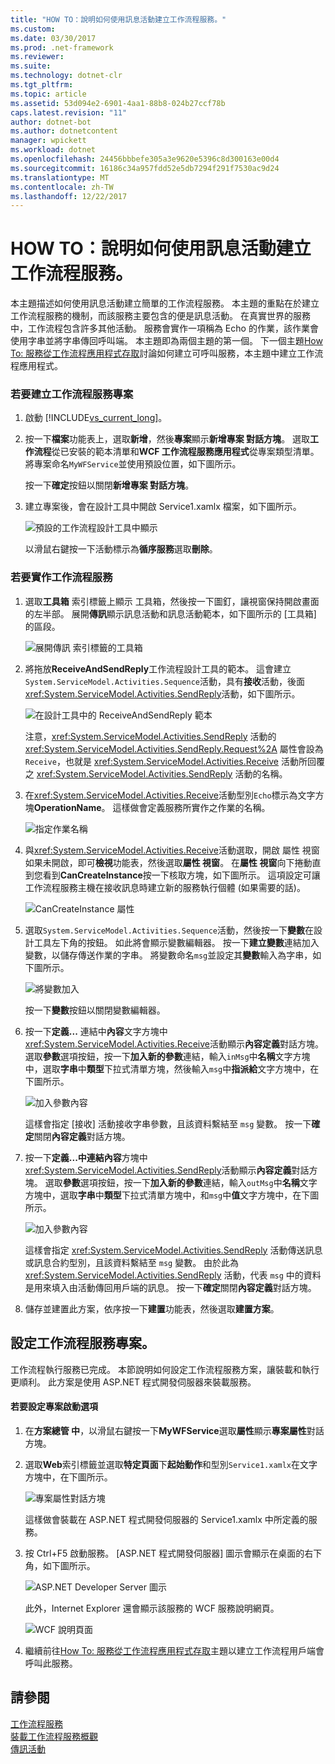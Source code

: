 ```yaml
---
title: "HOW TO：說明如何使用訊息活動建立工作流程服務。"
ms.custom: 
ms.date: 03/30/2017
ms.prod: .net-framework
ms.reviewer: 
ms.suite: 
ms.technology: dotnet-clr
ms.tgt_pltfrm: 
ms.topic: article
ms.assetid: 53d094e2-6901-4aa1-88b8-024b27ccf78b
caps.latest.revision: "11"
author: dotnet-bot
ms.author: dotnetcontent
manager: wpickett
ms.workload: dotnet
ms.openlocfilehash: 24456bbbefe305a3e9620e5396c8d300163e00d4
ms.sourcegitcommit: 16186c34a957fdd52e5db7294f291f7530ac9d24
ms.translationtype: MT
ms.contentlocale: zh-TW
ms.lasthandoff: 12/22/2017
---
```

# <a name="how-to-create-a-workflow-service-with-messaging-activities"></a>HOW TO：說明如何使用訊息活動建立工作流程服務。
本主題描述如何使用訊息活動建立簡單的工作流程服務。 本主題的重點在於建立工作流程服務的機制，而該服務主要包含的便是訊息活動。 在真實世界的服務中，工作流程包含許多其他活動。 服務會實作一項稱為 Echo 的作業，該作業會使用字串並將字串傳回呼叫端。 本主題即為兩個主題的第一個。 下一個主題[How To: 服務從工作流程應用程式存取](../../../../docs/framework/wcf/feature-details/how-to-access-a-service-from-a-workflow-application.md)討論如何建立可呼叫服務，本主題中建立工作流程應用程式。  
  
### <a name="to-create-a-workflow-service-project"></a>若要建立工作流程服務專案  
  
1.  啟動 [!INCLUDE[vs_current_long](../../../../includes/vs-current-long-md.md)]。  
  
2.  按一下**檔案**功能表上，選取**新增**，然後**專案**顯示**新增專案 對話方塊**。 選取**工作流程**從已安裝的範本清單和**WCF 工作流程服務應用程式**從專案類型清單。 將專案命名`MyWFService`並使用預設位置，如下圖所示。  
  
     按一下**確定**按鈕以關閉**新增專案 對話方塊**。  
  
3.  建立專案後，會在設計工具中開啟 Service1.xamlx 檔案，如下圖所示。  
  
     ![預設的工作流程設計工具中顯示](../../../../docs/framework/wcf/feature-details/media/defaultworkflowservice.JPG "DefaultWorkflowService")  
  
     以滑鼠右鍵按一下活動標示為**循序服務**選取**刪除**。  
  
### <a name="to-implement-the-workflow-service"></a>若要實作工作流程服務  
  
1.  選取**工具箱** 索引標籤上顯示 工具箱，然後按一下圖釘，讓視窗保持開啟畫面的左半部。 展開**傳訊**顯示訊息活動和訊息活動範本，如下圖所示的 [工具箱] 的區段。  
  
     ![展開傳訊 索引標籤的工具箱](../../../../docs/framework/wcf/feature-details/media/wfdesignertoolbox.JPG "WFDesignerToolbox")  
  
2.  將拖放**ReceiveAndSendReply**工作流程設計工具的範本。 這會建立<!--zz <xref:System.ServiceModel.Activities.Sequence>-->`System.ServiceModel.Activities.Sequence`活動，具有**接收**活動，後面<xref:System.ServiceModel.Activities.SendReply>活動，如下圖所示。  
  
     ![在設計工具中的 ReceiveAndSendReply 範本](../../../../docs/framework/wcf/feature-details/media/receiveandsendreply.JPG "ReceiveAndSendReply")  
  
     注意，<xref:System.ServiceModel.Activities.SendReply> 活動的 <xref:System.ServiceModel.Activities.SendReply.Request%2A> 屬性會設為 `Receive`，也就是 <xref:System.ServiceModel.Activities.Receive> 活動所回覆之 <xref:System.ServiceModel.Activities.SendReply> 活動的名稱。  
  
3.  在<xref:System.ServiceModel.Activities.Receive>活動型別`Echo`標示為文字方塊**OperationName**。 這樣做會定義服務所實作之作業的名稱。  
  
     ![指定作業名稱](../../../../docs/framework/wcf/feature-details/media/defineoperation.JPG "DefineOperation")  
  
4.  與<xref:System.ServiceModel.Activities.Receive>活動選取，開啟 屬性 視窗如果未開啟，即可**檢視**功能表，然後選取**屬性 視窗**。 在**屬性 視窗**向下捲動直到您看到**CanCreateInstance**按一下核取方塊，如下圖所示。 這項設定可讓工作流程服務主機在接收訊息時建立新的服務執行個體 (如果需要的話)。  
  
     ![CanCreateInstance 屬性](../../../../docs/framework/wcf/feature-details/media/cancreateinstance.JPG "CanCreateInstance")  
  
5.  選取<!--zz <xref:System.ServiceModel.Activities.Sequence>-->`System.ServiceModel.Activities.Sequence`活動，然後按一下**變數**在設計工具左下角的按鈕。 如此將會顯示變數編輯器。 按一下**建立變數**連結加入變數，以儲存傳送作業的字串。 將變數命名`msg`並設定其**變數**輸入為字串，如下圖所示。  
  
     ![將變數加入](../../../../docs/framework/wcf/feature-details/media/addvariable.JPG "AddVariable")  
  
     按一下**變數**按鈕以關閉變數編輯器。  
  
6.  按一下**定義...** 連結中**內容**文字方塊中<xref:System.ServiceModel.Activities.Receive>活動顯示**內容定義**對話方塊。 選取**參數**選項按鈕，按一下**加入新的參數**連結，輸入`inMsg`中**名稱**文字方塊中，選取**字串**中**類型**下拉式清單方塊，然後輸入`msg`中**指派給**文字方塊中，在下圖所示。  
  
     ![加入參數內容](../../../../docs/framework/wcf/feature-details/media/parameterscontent.jpg "ParametersContent")  
  
     這樣會指定 [接收] 活動接收字串參數，且該資料繫結至 `msg` 變數。 按一下**確定**關閉**內容定義**對話方塊。  
  
7.  按一下**定義...**中連結**內容**方塊中<xref:System.ServiceModel.Activities.SendReply>活動顯示**內容定義**對話方塊。 選取**參數**選項按鈕，按一下**加入新的參數**連結，輸入`outMsg`中**名稱**文字方塊中，選取**字串**中**類型**下拉式清單方塊中，和`msg`中**值**文字方塊中，在下圖所示。  
  
     ![加入參數內容](../../../../docs/framework/wcf/feature-details/media/parameterscontent2.jpg "ParametersContent2")  
  
     這樣會指定 <xref:System.ServiceModel.Activities.SendReply> 活動傳送訊息或訊息合約型別，且該資料繫結至 `msg` 變數。 由於此為 <xref:System.ServiceModel.Activities.SendReply> 活動，代表 `msg` 中的資料是用來填入由活動傳回用戶端的訊息。 按一下**確定**關閉**內容定義**對話方塊。  
  
8.  儲存並建置此方案，依序按一下**建置**功能表，然後選取**建置方案**。  
  
## <a name="configure-the-workflow-service-project"></a>設定工作流程服務專案。  
 工作流程執行服務已完成。 本節說明如何設定工作流程服務方案，讓裝載和執行更順利。 此方案是使用 ASP.NET 程式開發伺服器來裝載服務。  
  
#### <a name="to-set-project-start-up-options"></a>若要設定專案啟動選項  
  
1.  在**方案總管 中**，以滑鼠右鍵按一下**MyWFService**選取**屬性**顯示**專案屬性**對話方塊。  
  
2.  選取**Web**索引標籤並選取**特定頁面**下**起始動作**和型別`Service1.xamlx`在文字方塊中，在下圖所示。  
  
     ![專案屬性對話方塊](../../../../docs/framework/wcf/feature-details/media/projectpropertiesdlg.JPG "ProjectPropertiesDlg")  
  
     這樣做會裝載在 ASP.NET 程式開發伺服器的 Service1.xamlx 中所定義的服務。  
  
3.  按 Ctrl+F5 啟動服務。 [ASP.NET 程式開發伺服器] 圖示會顯示在桌面的右下角，如下圖所示。  
  
     ![ASP.NET Developer Server 圖示](../../../../docs/framework/wcf/feature-details/media/aspnetdevservericon.JPG "ASPNETDEVServerIcon")  
  
     此外，Internet Explorer 還會顯示該服務的 WCF 服務說明網頁。  
  
     ![WCF 說明頁面](../../../../docs/framework/wcf/feature-details/media/wcfhelppate.JPG "WCFHelpPate")  
  
4.  繼續前往[How To: 服務從工作流程應用程式存取](../../../../docs/framework/wcf/feature-details/how-to-access-a-service-from-a-workflow-application.md)主題以建立工作流程用戶端會呼叫此服務。  
  
## <a name="see-also"></a>請參閱  
 [工作流程服務](../../../../docs/framework/wcf/feature-details/workflow-services.md)  
 [裝載工作流程服務概觀](../../../../docs/framework/wcf/feature-details/hosting-workflow-services-overview.md)  
 [傳訊活動](../../../../docs/framework/wcf/feature-details/messaging-activities.md)
